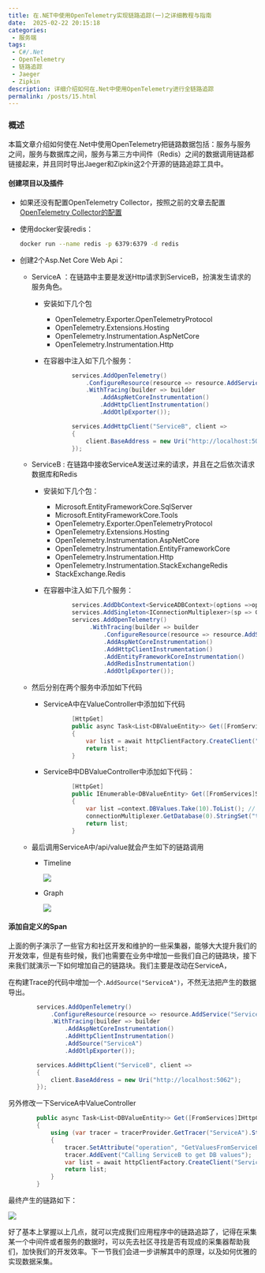 ```yaml
---
title: 在.NET中使用OpenTelemetry实现链路追踪(一)之详细教程与指南
date:  2025-02-22 20:15:18
categories:
 - 服务端
tags:
 - C#/.Net
 - OpenTelemetry
 - 链路追踪
 - Jaeger
 - Zipkin
description: 详细介绍如何在.Net中使用OpenTelemetry进行全链路追踪
permalink: /posts/15.html
---
```


### **概述**

本篇文章介绍如何使在.Net中使用OpenTelemetry把链路数据包括：服务与服务之间，服务与数据库之间，服务与第三方中间件（Redis）之间的数据调用链路都链接起来，并且同时导出Jaeger和Zipkin这2个开源的链路追踪工具中。

#### **创建项目以及插件**

- 如果还没有配置OpenTelemetry Collector，按照之前的文章去配置[OpenTelemetry Collector的配置](/posts/14.html#示例)

- 使用docker安装redis：
  
  ```bash
  docker run --name redis -p 6379:6379 -d redis
  ```
  
- 创建2个Asp.Net Core Web Api：

  - ServiceA ：在链路中主要是发送Http请求到ServiceB，扮演发生请求的服务角色。

    - 安装如下几个包
  
      - OpenTelemetry.Exporter.OpenTelemetryProtocol
      - OpenTelemetry.Extensions.Hosting
      - OpenTelemetry.Instrumentation.AspNetCore
      - OpenTelemetry.Instrumentation.Http
  
    - 在容器中注入如下几个服务：
  
      ```c#
              services.AddOpenTelemetry()
                  .ConfigureResource(resource => resource.AddService("ServiceA", serviceVersion: "1.0.0"))
                  .WithTracing(builder => builder
                      .AddAspNetCoreInstrumentation()
                      .AddHttpClientInstrumentation()
                      .AddOtlpExporter());
      
              services.AddHttpClient("ServiceB", client =>
              {
                  client.BaseAddress = new Uri("http://localhost:5062");
              });
      ```
  
  - ServiceB : 在链路中接收ServiceA发送过来的请求，并且在之后依次请求数据库和Redis
  
    - 安装如下几个包：
  
      - Microsoft.EntityFrameworkCore.SqlServer
      - Microsoft.EntityFrameworkCore.Tools
      - OpenTelemetry.Exporter.OpenTelemetryProtocol
      - OpenTelemetry.Extensions.Hosting
      - OpenTelemetry.Instrumentation.AspNetCore
      - OpenTelemetry.Instrumentation.EntityFrameworkCore
      - OpenTelemetry.Instrumentation.Http
      - OpenTelemetry.Instrumentation.StackExchangeRedis
      - StackExchange.Redis
  
    - 在容器中注入如下几个服务：
  
      ```c#
              services.AddDbContext<ServiceADBContext>(options =>options.UseSqlServer(configuration.GetConnectionString("OpenTelemetryTestServiceBContext")));
              services.AddSingleton<IConnectionMultiplexer>(sp => ConnectionMultiplexer.Connect("localhost:6379"));
              services.AddOpenTelemetry()
                   .WithTracing(builder => builder
                       .ConfigureResource(resource => resource.AddService("ServiceB", serviceVersion: "1.0.0"))
                       .AddAspNetCoreInstrumentation()
                       .AddHttpClientInstrumentation()
                       .AddEntityFrameworkCoreInstrumentation()
                       .AddRedisInstrumentation()
                       .AddOtlpExporter());
      ```
  
  - 然后分别在两个服务中添加如下代码
  
    - ServiceA中在ValueController中添加如下代码
  
      ```c#
              [HttpGet]
              public async Task<List<DBValueEntity>> Get([FromServices]IHttpClientFactory httpClientFactory)
              {
                  var list = await httpClientFactory.CreateClient("ServiceB").GetFromJsonAsync<List<DBValueEntity>>("/api/dbvalues");
                  return list;
              }
      ```
  
      
  
    - ServiceB中DBValueController中添加如下代码：
  
      ```c#
              [HttpGet]
              public IEnumerable<DBValueEntity> Get([FromServices]ServiceADBContext context, [FromServices] IConnectionMultiplexer connectionMultiplexer)
              {
                  var list =context.DBValues.Take(10).ToList(); // Ensure the context is used to trigger DB access
                  connectionMultiplexer.GetDatabase(0).StringSet("testKey", "testValue"); // Example Redis operation
                  return list;
              }
      ```
  
  - 最后调用ServiceA中/api/value就会产生如下的链路调用
  
    - Timeline
  
      ![](/images/trace1.png)
  
    - Graph
  
      ![](/images/trace2.png)

#### **添加自定义的Span**

上面的例子演示了一些官方和社区开发和维护的一些采集器，能够大大提升我们的开发效率，但是有些时候，我们也需要在业务中增加一些我们自己的链路块，接下来我们就演示一下如何增加自己的链路块。我们主要是改动在ServiceA，

在构建Trace的代码中增加一个`.AddSource("ServiceA")`，不然无法把产生的数据导出。

```c#
        services.AddOpenTelemetry()
            .ConfigureResource(resource => resource.AddService("ServiceA", serviceVersion: "1.0.0"))
            .WithTracing(builder => builder
                .AddAspNetCoreInstrumentation()
                .AddHttpClientInstrumentation()
                .AddSource("ServiceA")
                .AddOtlpExporter());

        services.AddHttpClient("ServiceB", client =>
        {
            client.BaseAddress = new Uri("http://localhost:5062");
        });
```

另外修改一下ServiceA中ValueController

```c#
        public async Task<List<DBValueEntity>> Get([FromServices]IHttpClientFactory httpClientFactory, [FromServices]TracerProvider tracerProvider)
        {
            using (var tracer = tracerProvider.GetTracer("ServiceA").StartActiveSpan("GetValuesFromServiceB"))
            {
                tracer.SetAttribute("operation", "GetValuesFromServiceB");
                tracer.AddEvent("Calling ServiceB to get DB values");
                var list = await httpClientFactory.CreateClient("ServiceB").GetFromJsonAsync<List<DBValueEntity>>("/api/dbvalues");
                return list;
            }
        }
```

最终产生的链路如下：

![](/images/trace3.png)

好了基本上掌握以上几点，就可以完成我们应用程序中的链路追踪了，记得在采集某一个中间件或者服务的数据时，可以先去社区寻找是否有现成的采集器帮助我们，加快我们的开发效率。下一节我们会进一步讲解其中的原理，以及如何优雅的实现数据采集。